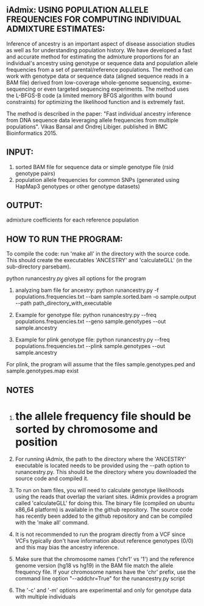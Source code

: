 ## iAdmix: USING POPULATION ALLELE FREQUENCIES FOR COMPUTING INDIVIDUAL ADMIXTURE ESTIMATES: 

Inference of ancestry is an important aspect of disease association studies as well as for understanding population history. We have developed a fast and accurate method for estimating the admixture proportions for an individual's ancestry using genotype or sequence data and population allele frequencies from a set of parental/reference populations. The method can work with genotype data or sequence data (aligned sequence reads in a BAM file) derived from low-coverage whole-genome sequencing, exome-sequencing or even targeted sequencing experiments. The method uses the L-BFGS-B code  (a limited memory BFGS algorithm with bound constraints) for optimizing the likelihood function and is extremely fast. 

The method is described in the paper: "Fast individual ancestry inference from DNA sequence data leveraging allele frequencies from multiple populations". Vikas Bansal and Ondrej Libiger. published in BMC Bioinformatics 2015. 

## INPUT: 

1. sorted BAM file for sequence data or simple genotype file (rsid genotype pairs)
2. population allele frequencies for common SNPs (generated using HapMap3 genotypes or other genotype datasets) 

## OUTPUT:  

admixture coefficients for each reference population 


## HOW TO RUN THE PROGRAM:

To compile the code: run 'make all' in the directory with the source code. This should create the executables 'ANCESTRY' and 'calculateGLL' (in the sub-directory parsebam). 

python runancestry.py gives all options for the program 


1.  analyzing bam file for ancestry: python runancestry.py -f populations.frequencies.txt --bam sample.sorted.bam -o sample.output --path path_directory_with_executable 

2. Example for genotype file: python runancestry.py --freq populations.frequencies.txt --geno sample.genotypes --out sample.ancestry 

3. Example for plink genotype file: python runancestry.py --freq populations.frequencies.txt --plink sample.genotypes --out sample.ancestry

For plink, the program will assume that the files sample.genotypes.ped and sample.genotypes.map exist



## NOTES

1. # the allele frequency file should be sorted by chromosome and position #

2. For running iAdmix, the path to the directory where the 'ANCESTRY' executable is located needs to be provided using the --path option to runancestry.py. This should be the directory where you downloaded the source code and compiled it. 

3. To run on bam files, you will need to calculate genotype likelihoods using the reads that overlap the variant sites. iAdmix provides a program called 'calculateGLL' for doing this. The  binary file (compiled on ubuntu x86\_64 platform) is available in the github repository. The source code has recently been added to the github repository and can be compiled with the 'make all' command. 
 
4. It is not recommended to run the program directly from a VCF since VCFs typically don't have information about reference genotypes (0/0) and this may bias the ancestry inference. 

5. Make sure that the chromosome names ('chr1' vs '1') and the reference genome version (hg18 vs hg19) in the BAM file match the allele frequency file. If your chromosome names have the 'chr' prefix, use the command line option "--addchr=True" for the runancestry.py script 

6. The '-c' and '-m' options are experimental and only for genotype data with multiple individuals 
